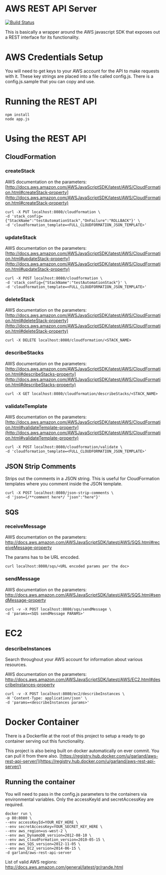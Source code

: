 AWS REST API Server
===================
[![Build Status](https://drone.io/github.com/sekka1/AWS-REST-API-Server/status.png)](https://drone.io/github.com/sekka1/AWS-REST-API-Server/latest)

This is basically a wrapper around the AWS javascript SDK that exposes out a REST interface for its functionality.

AWS Credentials Setup
=====================
You will need to get keys to your AWS account for the API to make requests with it.  These key strings are placed into a file called config.js.  There is a config.js.sample that you can copy and use.

Running the REST API
====================

    npm install
    node app.js
    
Using the REST API
==================

## CloudFormation

### createStack

AWS documentation on the parameters: [http://docs.aws.amazon.com/AWSJavaScriptSDK/latest/AWS/CloudFormation.html#createStack-property](http://docs.aws.amazon.com/AWSJavaScriptSDK/latest/AWS/CloudFormation.html#createStack-property)

    curl -X PUT localhost:8080/cloudformation \
    -d 'stack_config={"StackName":"testAutomationStack","OnFailure":"ROLLBACK"}' \
    -d 'cloudformation_template=<FULL_CLOUDFORMATION_JSON_TEMPLATE>' 

### updateStack

AWS documentation on the parameters: [http://docs.aws.amazon.com/AWSJavaScriptSDK/latest/AWS/CloudFormation.html#updateStack-property](http://docs.aws.amazon.com/AWSJavaScriptSDK/latest/AWS/CloudFormation.html#updateStack-property)

    curl -X POST localhost:8080/cloudformation \
    -d 'stack_config={"StackName":"testAutomationStack"}' \
    -d 'cloudformation_template=<FULL_CLOUDFORMATION_JSON_TEMPLATE>' 

### deleteStack

AWS documentation on the parameters: [http://docs.aws.amazon.com/AWSJavaScriptSDK/latest/AWS/CloudFormation.html#deleteStack-property](http://docs.aws.amazon.com/AWSJavaScriptSDK/latest/AWS/CloudFormation.html#deleteStack-property)

    curl -X DELETE localhost:8080/cloudformation/<STACK_NAME>

### describeStacks    

AWS documentation on the parameters: [http://docs.aws.amazon.com/AWSJavaScriptSDK/latest/AWS/CloudFormation.html#describeStacks-property](http://docs.aws.amazon.com/AWSJavaScriptSDK/latest/AWS/CloudFormation.html#describeStacks-property)

    curl -X GET localhost:8080/cloudformation/describeStacks/<STACK_NAME>    
    
### validateTemplate

AWS documentation on the parameters: [http://docs.aws.amazon.com/AWSJavaScriptSDK/latest/AWS/CloudFormation.html#validateTemplate-property](http://docs.aws.amazon.com/AWSJavaScriptSDK/latest/AWS/CloudFormation.html#validateTemplate-property)

    curl -X POST localhost:8080/cloudformation/validate \
    -d 'cloudformation_template=<FULL_CLOUDFORMATION_JSON_TEMPLATE>'

## JSON Strip Comments
Strips out the comments in a JSON string.  This is useful for CloudFormation templates where you comment inside the JSON template.

    curl -X POST localhost:8080/json-strip-comments \
    -d 'json={/**comment here*/ "json":"here"}'

## SQS

### receiveMessage

AWS documentation on the parameters: http://docs.aws.amazon.com/AWSJavaScriptSDK/latest/AWS/SQS.html#receiveMessage-property

The params has to be URL encoded.

    curl localhost:8080/sqs/<URL encoded params per the doc>

### sendMessage

AWS documentation on the parameters: http://docs.aws.amazon.com/AWSJavaScriptSDK/latest/AWS/SQS.html#sendMessage-property

    curl -v -X POST localhost:8080/sqs/sendMessage \
    -d 'params=<SQS sendMessage PARAMS>'

# EC2

### describeInstances
Search throughout your AWS account for information about various resources.

AWS documentation on the parameters: http://docs.aws.amazon.com/AWSJavaScriptSDK/latest/AWS/EC2.html#describeInstances-property

    curl -v -X POST localhost:8080/ec2/describeInstances \
    -H 'Content-Type: application/json' \
    -d 'params=<describeInstances params>'

Docker Container
=================
There is a Dockerfile at the root of this project to setup a ready to go container serving out this functionality.  

This project is also being built on docker automatically on ever commit.  You can pull it from there also.  [https://registry.hub.docker.com/u/garland/aws-rest-api-server/](https://registry.hub.docker.com/u/garland/aws-rest-api-server/)

## Running the container
You will need to pass in the config.js parameters to the containers via environmental variables.  Only the accessKeyId and secretAccessKey are required.

    docker run \
    -p 80:8080 \
    --env accessKeyId=YOUR_KEY_HERE \
    --env secretAccessKey=YOUR_SECRET_KEY_HERE \
    --env aws_region=us-west-2 \
    --env aws_DynamoDB_version=2012-08-10 \
    --env aws_CloudFormation_version=2010-05-15 \
    --env aws_SQS_version=2012-11-05 \
    --env aws_EC2_version=2014-06-15 \
    -d garland/aws-rest-api-server
    
List of valid AWS regions: http://docs.aws.amazon.com/general/latest/gr/rande.html